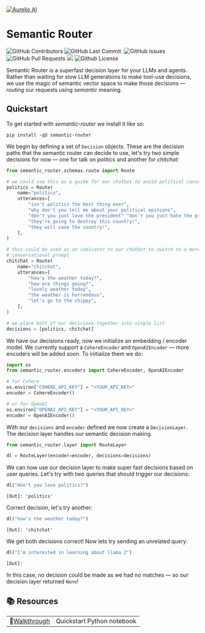 [![Aurelio AI](https://pbs.twimg.com/profile_banners/1671498317455581184/1696285195/1500x500)](https://aurelio.ai)

# Semantic Router

<p>
<img alt="GitHub Contributors" src="https://img.shields.io/github/contributors/aurelio-labs/semantic-router" />
<img alt="GitHub Last Commit" src="https://img.shields.io/github/last-commit/aurelio-labs/semantic-router" />
<img alt="" src="https://img.shields.io/github/repo-size/aurelio-labs/semantic-router" />
<img alt="GitHub Issues" src="https://img.shields.io/github/issues/aurelio-labs/semantic-router" />
<img alt="GitHub Pull Requests" src="https://img.shields.io/github/issues-pr/aurelio-labs/semantic-router" />
<img src="https://codecov.io/gh/aurelio-labs/semantic-router/graph/badge.svg?token=H8OOMV2TUF" />
<img alt="Github License" src="https://img.shields.io/badge/License-MIT-yellow.svg" />
</p>

Semantic Router is a superfast decision layer for your LLMs and agents. Rather than waiting for slow LLM generations to make tool-use decisions, we use the magic of semantic vector space to make those decisions — _routing_ our requests using _semantic_ meaning.

## Quickstart

To get started with _semantic-router_ we install it like so:

```
pip install -qU semantic-router
```

We begin by defining a set of `Decision` objects. These are the decision paths that the semantic router can decide to use, let's try two simple decisions for now — one for talk on _politics_ and another for _chitchat_:

```python
from semantic_router.schemas.route import Route

# we could use this as a guide for our chatbot to avoid political conversations
politics = Route(
    name="politics",
    utterances=[
        "isn't politics the best thing ever",
        "why don't you tell me about your political opinions",
        "don't you just love the president" "don't you just hate the president",
        "they're going to destroy this country!",
        "they will save the country!",
    ],
)

# this could be used as an indicator to our chatbot to switch to a more
# conversational prompt
chitchat = Route(
    name="chitchat",
    utterances=[
        "how's the weather today?",
        "how are things going?",
        "lovely weather today",
        "the weather is horrendous",
        "let's go to the chippy",
    ],
)

# we place both of our decisions together into single list
decisions = [politics, chitchat]
```

We have our decisions ready, now we initialize an embedding / encoder model. We currently support a `CohereEncoder` and `OpenAIEncoder` — more encoders will be added soon. To initialize them we do:

```python
import os
from semantic_router.encoders import CohereEncoder, OpenAIEncoder

# for Cohere
os.environ["COHERE_API_KEY"] = "<YOUR_API_KEY>"
encoder = CohereEncoder()

# or for OpenAI
os.environ["OPENAI_API_KEY"] = "<YOUR_API_KEY>"
encoder = OpenAIEncoder()
```

With our `decisions` and `encoder` defined we now create a `DecisionLayer`. The decision layer handles our semantic decision making.

```python
from semantic_router.layer import RouteLayer

dl = RouteLayer(encoder=encoder, decisions=decisions)
```

We can now use our decision layer to make super fast decisions based on user queries. Let's try with two queries that should trigger our decisions:

```python
dl("don't you love politics?")
```

```
[Out]: 'politics'
```

Correct decision, let's try another:

```python
dl("how's the weather today?")
```

```
[Out]: 'chitchat'
```

We get both decisions correct! Now lets try sending an unrelated query:

```python
dl("I'm interested in learning about llama 2")
```

```
[Out]:
```

In this case, no decision could be made as we had no matches — so our decision layer returned `None`!

## 📚 Resources

|                                                                                                                    |                            |
| ------------------------------------------------------------------------------------------------------------------ | -------------------------- |
| 🏃[Walkthrough](https://colab.research.google.com/github/aurelio-labs/semantic-router/blob/main/walkthrough.ipynb) | Quickstart Python notebook |
